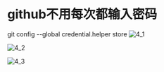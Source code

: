# github不用每次都输入密码

git config --global credential.helper store
![4_1](/home/yang/文档/Myblogs/YangWeiBin.github.io/文档图片/4_1.png)

![4_2](/home/yang/文档/Myblogs/YangWeiBin.github.io/文档图片/4_2.png)

![4_3](/home/yang/文档/Myblogs/YangWeiBin.github.io/文档图片/4_3.png)
